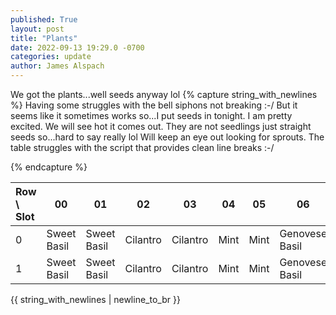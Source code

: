 ```yaml
---
published: True
layout: post
title: "Plants"
date: 2022-09-13 19:29.0 -0700
categories: update
author: James Alspach
---
```

We got the plants...well seeds anyway lol
{% capture string_with_newlines %}
Having some struggles with the bell siphons not breaking :-/ But it seems like it sometimes works so...I put seeds in tonight. I am pretty excited. We will see hot it comes out. They are not seedlings just straight seeds so...hard to say really lol
Will keep an eye out looking for sprouts.
The table struggles with the script that provides clean line breaks :-/

{% endcapture %}

| Row \ Slot | 00 | 01 | 02 | 03 | 04 | 05 | 06 | 07 | 08 | 09 | 10 | 11 | 12 | 13 |
|:---|----|----|----|----|----|----|----|----|----|----|----|----|----|----:|
|0|Sweet Basil|Sweet Basil|Cilantro|Cilantro|Mint|Mint|Genovese Basil|Genovese Basil|Catnip|Catnip||||x|
|1|Sweet Basil|Sweet Basil|Cilantro|Cilantro|Mint|Mint|Genovese Basil|Genovese Basil|Catnip|Catnip|||||


{{ string_with_newlines | newline_to_br }}